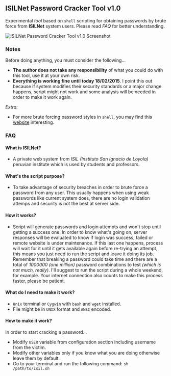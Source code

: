 ## ISILNet Password Cracker Tool v1.0
Experimental *tool* based on `shell` scripting for obtaining passwords by brute force from **ISILNet** system users. Please read *FAQ* for better understanding.

![ISILNet Password Cracker Tool v1.0 Screenshot](https://cloud.githubusercontent.com/assets/11019675/6219521/a51b6aa4-b5f8-11e4-97e8-481f9172cae8.PNG)

### Notes
Before doing anything, you must consider the following...

- **The author does not take any responsibility** of what you could do with this tool, use it at your own risk.
- **Everything is working fine until today 18/02/2015**. I point this out because if system modifies their security standards or a major change happens, script might not work and some analysis will be needed in order to make it work again.

*Extra:*

- For more brute forcing password styles in `shell`, you may find this [website](http://users.telenet.be/mydotcom/program/shell/bruteforce.htm) interesting.

### FAQ

#### What is ISILNet?
- A private web system from *ISIL (Instituto San Ignacio de Loyola)* peruvian institute which is used by students and professors.

#### What's the script purpose?
- To take advantage of security breaches in order to brute force a password from any user. This usually happens when using weak passwords like current system does, there are no login validation attemps and security is not the best at server side.

#### How it works?
- Script will generate passwords and login attempts and won't stop until getting a success one. In order to know what's going on, server responses will be evaluated to know if login was success, failed or remote website is under maintenance. If this last one happens, process will wait for it until it gets available again before re-trying an attempt, this means you just need to run the script and leave it doing its job. Remember that breaking a password could take time and there are a total of *1000000 (one million)* password combinations to test *(which is not much, really)*. I'll suggest to run the script during a whole weekend, for example. Your internet connection also counts to make this process faster, please be patient.

#### What do I need to make it work?
- `Unix` terminal or `Cygwin` with `bash` and `wget` installed.
- File might be in `UNIX` format and `ANSI` encoded.

#### How to make it work?
In order to start cracking a password...

- Modify `USER` variable from configuration section including username from the victim.
- Modify other variables only if you know what you are doing otherwise leave them by default.
- Go to your terminal and run the following command: `sh /path/to/isil.sh`
